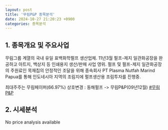 ```yaml
---
layout: post
title: '무림P&P 종목분석'
date: 2024-10-27 21:20:23 +0900
categories: 종목분석
---
```


## 1. 종목개요 및 주요사업

무림그룹 계열의 국내 유일 표백화학펄프 생산업체. 11년3월 펄프-제지 일관화공장을 완공하고 아트지, 백상지 등 인쇄용지 생산/판매 사업 영위. 펄프 및 펄프-제지 일관화공장의 주원료인 목재칩의 안정적인 조달을 위해 종속회사 PT Plasma Nutfah Marind Papua를 통해 인도네시아 지역의 조림지에 펄프생산용 조림투자를 진행중.

최대주주는 무림페이퍼(66.97%) 상호변경 : 동해펄프 -> 무림P&P(09년12월)
[#무림P&P](#)

## 2. 시세분석

No price analysis available
